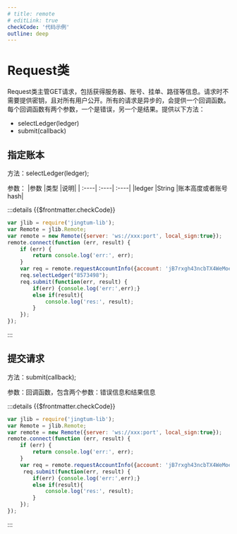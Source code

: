 ```yaml
---
# title: remote
# editLink: true
checkCode: '代码示例'
outline: deep
---
```

# Request类

Request类主管GET请求，包括获得服务器、账号、挂单、路径等信息。请求时不需要提供密钥，且对所有用户公开。所有的请求是异步的，会提供一个回调函数。每个回调函数有两个参数，一个是错误，另一个是结果。提供以下方法：

* selectLedger(ledger)
* submit(callback)

## 指定账本

方法：selectLedger(ledger);

参数：
|参数 |类型 |说明|
| :----| :----| :----|
|ledger	|String	|账本高度或者账号hash|

:::details {{$frontmatter.checkCode}}

```js
var jlib = require('jingtum-lib');
var Remote = jlib.Remote;
var remote = new Remote({server: 'ws://xxx:port', local_sign:true});
remote.connect(function (err, result) {
    if (err) {
        return console.log('err:', err);
    }
    var req = remote.requestAccountInfo({account: 'jB7rxgh43ncbTX4WeMoeadiGMfmfqY2xLZ'});
    req.selectLedger("8573498");
    req.submit(function(err, result) {
        if(err) {console.log('err:',err);}
        else if(result){
            console.log('res:', result);
        }
    });
});
```

:::

## 提交请求

方法：submit(callback);

参数：回调函数，包含两个参数：错误信息和结果信息

:::details {{$frontmatter.checkCode}}

```js
var jlib = require('jingtum-lib');
var Remote = jlib.Remote;
var remote = new Remote({server: 'ws://xxx:port', local_sign:true});
remote.connect(function (err, result) {
    if (err) {
        return console.log('err:', err);
    }
    var req = remote.requestAccountInfo({account: 'jB7rxgh43ncbTX4WeMoeadiGMfmfqY2xLZ'});
     req.submit(function(err, result) {
        if(err) {console.log('err:',err);}
        else if(result){
            console.log('res:', result);
        }
    });
});
```

:::
